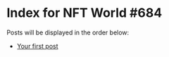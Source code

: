# Index for NFT World #684
Posts will be displayed in the order below:

- [Your first post](./001-first.md)

